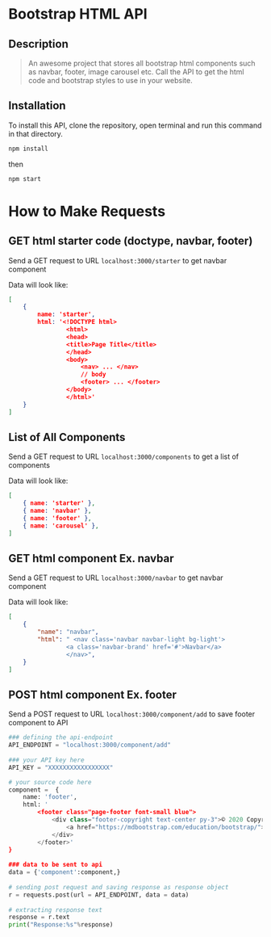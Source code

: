 # Bootstrap HTML API

## Description

> An awesome project that stores all bootstrap html components such as navbar, footer, image carousel etc. Call the API to get the html code and bootstrap styles to use in your website. 

## Installation

To install this API, clone the repository, open terminal and run this command in that directory. 

``` bash
npm install 
```

then 

``` bash
npm start 
```

# How to Make Requests

## GET html starter code (doctype, navbar, footer)

Send a GET request to URL `localhost:3000/starter` to get navbar component 

Data will look like: 

```json
[
    {
        name: 'starter',
        html: '<!DOCTYPE html>
                <html>
                <head>
                <title>Page Title</title>
                </head>
                <body>
                    <nav> ... </nav>
                    // body
                    <footer> ... </footer>
                </body>
                </html>'
    }
]
```

## List of All Components

Send a GET request to URL `localhost:3000/components` to get a list of components

Data will look like: 

```json
[
    { name: 'starter' },
    { name: 'navbar' },
    { name: 'footer' },
    { name: 'carousel' },
]
```

## GET html component Ex. navbar

Send a GET request to URL `localhost:3000/navbar` to get navbar component 

Data will look like: 

```json
[
    {
        "name": "navbar",
        "html": " <nav class='navbar navbar-light bg-light'>
                <a class='navbar-brand' href='#'>Navbar</a>
                </nav>",
    }
]
```

## POST html component Ex. footer

Send a POST request to URL `localhost:3000/component/add` to save footer component to API 

``` py
### defining the api-endpoint  
API_ENDPOINT = "localhost:3000/component/add"
  
### your API key here 
API_KEY = "XXXXXXXXXXXXXXXXX"

# your source code here 
component =  {
    name: 'footer',
    html: '
        <footer class="page-footer font-small blue">
            <div class="footer-copyright text-center py-3">© 2020 Copyright:
                <a href="https://mdbootstrap.com/education/bootstrap/"> MDBootstrap.com</a>
            </div>
        </footer>'
}
  
### data to be sent to api 
data = {'component':component,} 
  
# sending post request and saving response as response object 
r = requests.post(url = API_ENDPOINT, data = data) 
  
# extracting response text  
response = r.text 
print("Response:%s"%response) 


